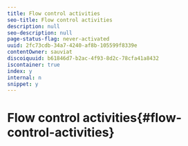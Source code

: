 ```yaml
---
title: Flow control activities
seo-title: Flow control activities
description: null
seo-description: null
page-status-flag: never-activated
uuid: 2fc73cdb-34a7-4240-af8b-105599f8339e
contentOwner: sauviat
discoiquuid: b61846d7-b2ac-4f93-8d2c-78cfa41a8432
iscontainer: true
index: y
internal: n
snippet: y
---
```


# Flow control activities{#flow-control-activities}

